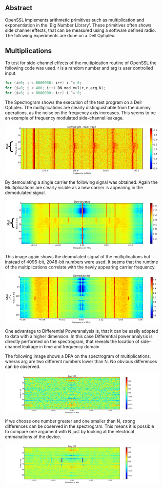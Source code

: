 ## Abstract
OpenSSL implements arithmetic primitives such as multiplication and exponentiation in the 'Big Number Library'.
These primitives often shows side channel effects, that can be measured using a software defined radio.
The following experiments are done on a Dell Optiplex.


## Multiplications

To test for side-channel effects of the multipication routine of OpenSSL the following code was used.
r is a random number and arg is user controlled input.

```C
for (i=0; i < 8000000; i++) i ^= 0;
for (i=0; i < 400; i++) BN_mod_mul(r,r,arg,N);
for (i=0; i < 8000000; i++) i ^= 0;
```

The Spectrogram shows the execution of the test program on a Dell Optiplex.
The multiplications are clearly distinguishable from the dummy operations, as the noise on the frequency axis increases.
This seems to be an example of frequency modulated side-channel leakage.

![alt tag](images/dell-mul-raw.jpg)

By demoulating a single carrier the following signal was obtained.
Again the Multiplications are clearly visible as a new carrier is appearing in the demodulated signal.

![alt tag](images/dell-mul-4096-mean.jpg)

This image again shows the deomulated signal of the multiplications but instead of 4096-bit, 2048-bit numbers were used.
It seems that the runtime of the multiplications correlate with the newly appearing carrier frequency.

![alt tag](images/dell-mul-2048-mean.jpg)

One advantage to Differential Poweranalysis is, that it can be easily adopted to data with a higher dimension.
In this case Differential power analysis is directly performed on the spectrogram, that reveals the location of side-channel leakage in time and frequency domain.

The following image shows a DPA on the spectrogram of multiplications, wheras arg are two different numbers lower than N.
No obvious differences can be observed.

![alt tag](images/dell-mul-dpa-equal.jpg)

If we choose one number greater and one smaller than N, strong differences can be observed in the spectrogram.
This means it is possible to compare one argument with N just by looking at the electrical emmanations of the device.

![alt tag](images/dell-mul-dpa-unequal.jpg)
